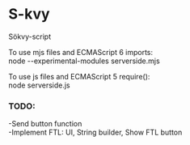 # S-kvy
Sökvy-script

To use mjs files and ECMAScript 6 imports:<br> 
node --experimental-modules serverside.mjs 

To use js files and ECMAScript 5 require():<br> 
node serverside.js 

<h3>TODO:</h3>
  -Send button function <br>
  -Implement FTL: UI, String builder, Show FTL button <br>
